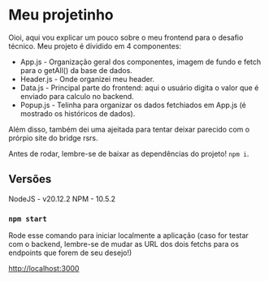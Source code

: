 # Meu projetinho

Oioi, aqui vou explicar um pouco sobre o meu frontend para o desafio técnico. Meu projeto é dividido em 4 componentes:
- App.js - Organização geral dos componentes, imagem de fundo e fetch para o getAll() da base de dados.
- Header.js - Onde organizei meu header.
- Data.js - Principal parte do frontend: aqui o usuário digita o valor que é enviado para calculo no backend.
- Popup.js - Telinha para organizar os dados fetchiados em App.js (é mostrado os históricos de dados).

Além disso, também dei uma ajeitada para tentar deixar parecido com o prórpio site do bridge rsrs.

Antes de rodar, lembre-se de baixar as dependências do projeto! `npm i`.

## Versões

NodeJS - v20.12.2
NPM - 10.5.2

### `npm start`

Rode esse comando para iniciar localmente a aplicação (caso for testar com o backend, lembre-se de mudar as URL dos dois fetchs para os endpoints
que forem de seu desejo!)

[http://localhost:3000](http://localhost:3000)

